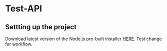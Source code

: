 # Test-API
## Settting up the project
Download latest version of the Node.js pre-built installer [HERE](https://nodejs.org/en/download/).
Test change for workflow.
